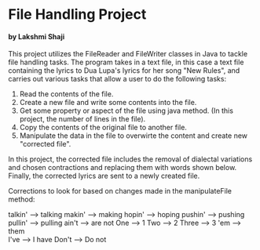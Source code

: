 # File Handling Project
#### by Lakshmi Shaji

This project utilizes the FileReader and FileWriter classes in Java to tackle file handling tasks. The program takes in a text file, in this case a text file containing the lyrics to Dua Lupa's lyrics for her song "New Rules", and carries out various tasks that allow a user to do the following tasks: 

1. Read the contents of the file. 
2. Create a new file and write some contents into the file. 
3. Get some property or aspect of the file using java method. (In this project, the number of lines in the file). 
4. Copy the contents of the original file to another file. 
5. Manipulate the data in the file to overwirte the content and create new "corrected file". 


In this project, the corrected file includes the removal of dialectal variations and chosen contractions and replacing them with words shown below. Finally, the corrected lyrics are sent to a newly created file. 

Corrections to look for based on changes made in the manipulateFile method: 

talkin' --> talking 
makin' --> making 
hopin' --> hoping 
pushin' --> pushing 
pullin' --> pulling
ain't --> are not 
One --> 1
Two --> 2
Three --> 3
'em --> them  
I've --> I have 
Don't --> Do not

